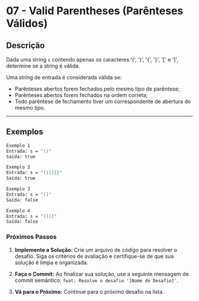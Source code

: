 # 07 - Valid Parentheses (Parênteses Válidos)

## Descrição
Dada uma string `s` contendo apenas os caracteres '(', ')', '{', '}', '[' e ']', determine se a string é válida.

Uma string de entrada é considerada válida se:
- Parênteses abertos forem fechados pelo mesmo tipo de parêntese;
- Parênteses abertos forem fechados na ordem correta;
- Todo parêntese de fechamento tiver um correspondente de abertura do mesmo tipo.

---

## Exemplos
```bash
Exemplo 1
Entrada: s = "()"
Saída: true
```
```bash
Exemplo 2
Entrada: s = "()[]{}"
Saída: true
```
```bash
Exemplo 3
Entrada: s = "(]"
Saída: false
```
```bash
Exemplo 4
Entrada: s = "([)]"
Saída: false
```
### **Próximos Passos**

1.  **Implemente a Solução:** Crie um arquivo de código para resolver o desafio. Siga os critérios de avaliação e certifique-se de que sua solução é limpa e organizada.

2.  **Faça o Commit:** Ao finalizar sua solução, use a seguinte mensagem de commit semântico: `feat: Resolve o desafio '[Nome do Desafio]'`.

3.  **Vá para o Próximo:** Continue para o próximo desafio na lista.
